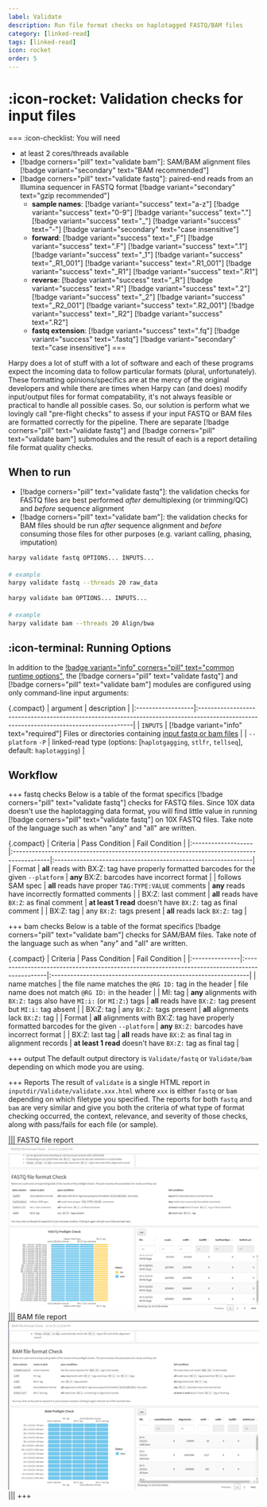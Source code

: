 ```yaml
---
label: Validate
description: Run file format checks on haplotagged FASTQ/BAM files
category: [linked-read]
tags: [linked-read]
icon: rocket
order: 5
---
```


# :icon-rocket: Validation checks for input files

===  :icon-checklist: You will need
- at least 2 cores/threads available
- [!badge corners="pill" text="validate bam"]: SAM/BAM alignment files [!badge variant="secondary" text="BAM recommended"]
- [!badge corners="pill" text="validate fastq"]: paired-end reads from an Illumina sequencer in FASTQ format [!badge variant="secondary" text="gzip recommended"]
    - **sample names**: [!badge variant="success" text="a-z"] [!badge variant="success" text="0-9"] [!badge variant="success" text="."] [!badge variant="success" text="_"] [!badge variant="success" text="-"] [!badge variant="secondary" text="case insensitive"]
    - **forward**: [!badge variant="success" text="_F"] [!badge variant="success" text=".F"] [!badge variant="success" text=".1"] [!badge variant="success" text="_1"] [!badge variant="success" text="_R1_001"] [!badge variant="success" text=".R1_001"] [!badge variant="success" text="_R1"] [!badge variant="success" text=".R1"] 
    - **reverse**: [!badge variant="success" text="_R"] [!badge variant="success" text=".R"] [!badge variant="success" text=".2"] [!badge variant="success" text="_2"] [!badge variant="success" text="_R2_001"] [!badge variant="success" text=".R2_001"] [!badge variant="success" text="_R2"] [!badge variant="success" text=".R2"] 
    - **fastq extension**: [!badge variant="success" text=".fq"] [!badge variant="success" text=".fastq"] [!badge variant="secondary" text="case insensitive"]
===

Harpy does a lot of stuff with a lot of software and each of these programs expect the incoming data to follow particular formats (plural, unfortunately).
These formatting opinions/specifics are at the mercy of the original developers and while there are times when Harpy can (and does)
modify input/output files for format compatability, it's not always feasible or practical to handle all possible cases. So, our
solution is perform what we lovingly call "pre-flight checks" to assess if your input FASTQ or BAM files are formatted correctly
for the pipeline. There are separate [!badge corners="pill" text="validate fastq"] and [!badge corners="pill" text="validate bam"] submodules and the result of each is a report detailing file format quality checks. 

## When to run
- [!badge corners="pill" text="validate fastq"]: the validation checks for FASTQ files are best performed _after_ demultiplexing (or trimming/QC) and _before_ sequence alignment
- [!badge corners="pill" text="validate bam"]: the validation checks for BAM files should be run _after_ sequence alignment and _before_ consuming those files for other purposes
(e.g. variant calling, phasing, imputation)


```bash fastq usage and example
harpy validate fastq OPTIONS... INPUTS...

# example 
harpy validate fastq --threads 20 raw_data
```

```bash bam usage and example
harpy validate bam OPTIONS... INPUTS...

# example
harpy validate bam --threads 20 Align/bwa
```

## :icon-terminal: Running Options
In addition to the [!badge variant="info" corners="pill" text="common runtime options"](/Getting_Started/common_options.md), the [!badge corners="pill" text="validate fastq"] and [!badge corners="pill" text="validate bam"] modules are configured using only command-line input arguments:

{.compact}
| argument          | description                                                                                                                            |
|:------------------|:---------------------------------------------------------------------------------------------------------------------------------------|
| `INPUTS`          | [!badge variant="info" text="required"] Files or directories containing [input fastq or bam files](/Getting_Started/common_options.md#input-arguments) |
| `--platform` `-P` | linked-read type (options: [`haplotgagging`, `stlfr`, `tellseq`], default: `haplotagging`)                                             |

## Workflow

+++ fastq checks
Below is a table of the format specifics [!badge corners="pill" text="validate fastq"] checks for FASTQ files. Since 10X data doesn't use
the haplotagging data format, you will find little value in running [!badge corners="pill" text="validate fastq"] on 10X FASTQ files. Take note
of the language such as when "any" and "all" are written.

{.compact}
 | Criteria           | Pass Condition                                                                           | Fail Condition                                                |
 |:-------------------|:-----------------------------------------------------------------------------------------|:--------------------------------------------------------------|
 | Format             | **all** reads with BX:Z: tag have properly formatted barcodes for the given `--platform` | **any** BX:Z: barcodes have incorrect format                  |
 | follows SAM spec   | **all** reads have proper `TAG:TYPE:VALUE` comments                                      | **any** reads have incorrectly formatted comments             |
 | BX:Z: last comment | **all** reads have `BX:Z`: as final comment                                              | **at least 1 read** doesn't have `BX:Z:` tag as final comment |
 | BX:Z: tag          | any `BX:Z:` tags present                                                                 | **all** reads lack `BX:Z:` tag                                |

+++ bam checks
Below is a table of the format specifics [!badge corners="pill" text="validate bam"] checks for SAM/BAM files. Take note
of the language such as when "any" and "all" are written.

{.compact}
| Criteria       | Pass Condition                                                                                | Fail Condition                                                |
|:---------------|:----------------------------------------------------------------------------------------------|:--------------------------------------------------------------|
| name matches   | the file name matches the `@RG ID:` tag in the header                                         | file name does not match `@RG ID:` in the header              |
| MI: tag        | **any** alignments with `BX:Z:` tags also have `MI:i:` (or `MI:Z:`) tags                      | **all** reads have `BX:Z:` tag present but `MI:i:` tag absent |
| BX:Z: tag      | any `BX:Z:` tags present                                                                      | **all** alignments lack `BX:Z:` tag                           |
| Format         | **all** alignments with BX:Z: tag have properly formatted barcodes for the given `--platform` | **any** `BX:Z:` barcodes have incorrect format                |
| BX:Z: last tag | **all** reads have `BX:Z`: as final tag in alignment records                                  | **at least 1 read** doesn't have `BX:Z:` tag as final tag     |

+++ output
The default output directory is `Validate/fastq` or `Validate/bam` depending on which mode you are using.

+++ Reports
The result of `validate` is a single HTML report in `inputdir/Validate/validate.xxx.html` where `xxx` is either `fastq` or `bam`
depending on which filetype you specified. The reports for both `fastq` and `bam` are very similar and give you both the
criteria of what type of format checking occurred, the context, relevance, and severity of those checks, along with pass/fails for each
file (or sample).

||| FASTQ file report
![Validate/validate.fastq.html](/static/report_preflightfastq.png)
||| BAM file report
![Validate/validate.bam.html](/static/report_preflightbam.png)
|||
+++
